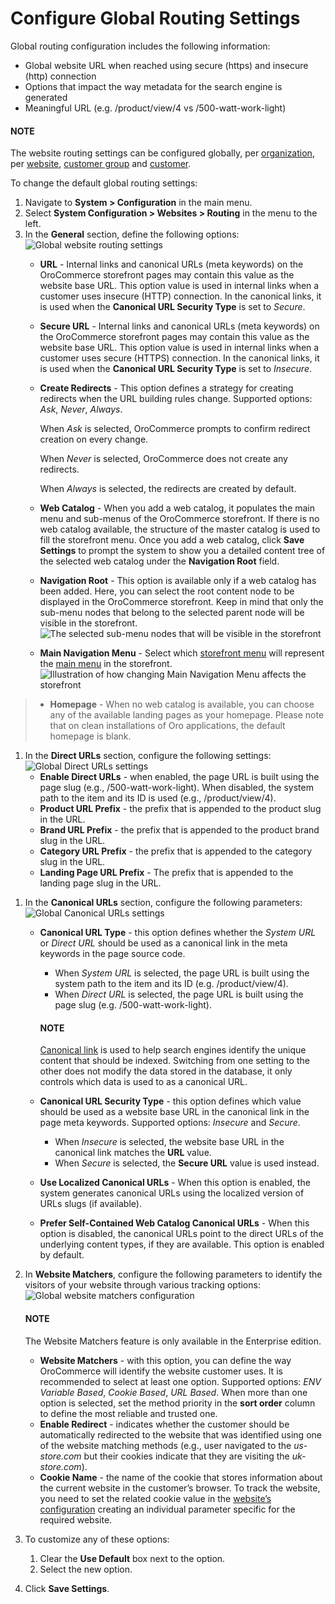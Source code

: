 <a id="sys-config-sysconfig-websites-routing"></a>

<a id="user-guide-marketing-web-catalog-enable-globally"></a>

# Configure Global Routing Settings

Global routing configuration includes the following information:

* Global website URL when reached using secure (https) and insecure (http) connection
* Options that impact the way metadata for the search engine is generated
* Meaningful URL (e.g. /product/view/4 vs /500-watt-work-light)

#### NOTE
The website routing settings can be configured globally, per [organization](../../../user-management/organizations/org-configuration/general-setup-org/organization-routing.md#organization-config-website-routing), per [website](../../../websites/web-configuration/general-sys-config/websites/website-routing.md#sys-websites-sysconfig-websites-routing), [customer group](../../../../customers/customer-groups/customer-group-configuration/system-configuration/websites/customer-group-routing-settings.md#user-guide-customer-groups-configuration-settings-routing) and [customer](../../../../customers/customers/customer-configuration/system-configuration/website/customer-routing-settings.md#user-guide-customer-configuration-settings-routing).

To change the default global routing settings:

1. Navigate to **System > Configuration** in the main menu.
2. Select **System Configuration > Websites > Routing** in the menu to the left.
3. In the **General** section, define the following options:
   ![Global website routing settings](user/img/system/config_system/routing_general.png)
   * **URL** - Internal links and canonical URLs (meta keywords) on the OroCommerce storefront pages may contain this value as the website base URL. This option value is used in internal links when a customer uses insecure (HTTP) connection. In the canonical links, it is used when the **Canonical URL Security Type** is set to *Secure*.
   * **Secure URL** - Internal links and canonical URLs (meta keywords) on the OroCommerce storefront pages may contain this value as the website base URL. This option value is used in internal links when a customer uses secure (HTTPS) connection. In the canonical links, it is used when the **Canonical URL Security Type** is set to *Insecure*.
   * **Create Redirects** - This option defines a strategy for creating redirects when the URL building rules change. Supported options: *Ask*, *Never*, *Always*.

     When *Ask* is selected, OroCommerce prompts to confirm redirect creation on every change.

     When *Never* is selected, OroCommerce does not create any redirects.

     When *Always* is selected, the redirects are created by default.
   * **Web Catalog** - When you add a web catalog, it populates the main menu and sub-menus of the OroCommerce storefront. If there is no web catalog available, the structure of the master catalog is used to fill the storefront menu. Once you add a web catalog, click **Save Settings** to prompt the system to show you a detailed content tree of the selected web catalog under the **Navigation Root** field.
   * **Navigation Root** - This option is available only if a web catalog has been added. Here, you can select the root content node to be displayed in the OroCommerce storefront. Keep in mind that only the sub-menu nodes that belong to the selected parent node will be visible in the storefront.
     ![The selected sub-menu nodes that will be visible in the storefront](user/img/system/config_system/visible_content_node.png)
   * **Main Navigation Menu** - Select which [storefront menu](../../../../../concept-guides/administration/menus/index.md#menu-management-concept-guide) will represent the [main menu](../../../../../storefront/getting-started/general-layout.md#frontstore-guide-navigation-main-menu) in the storefront.
     ![Illustration of how changing Main Navigation Menu affects the storefront](user/img/system/frontend_menu/main-navigation-menu.png)

> * **Homepage** - When no web catalog is available, you can choose any of the available landing pages as your homepage. Please note that on clean installations of Oro applications, the default homepage is blank.
1. In the **Direct URLs** section, configure the following settings:
   ![Global Direct URLs settings](user/img/system/config_system/routing_direct_url.png)
   * **Enable Direct URLs** - when enabled, the page URL is built using the page slug (e.g., /500-watt-work-light). When disabled, the system path to the item and its ID is used (e.g., /product/view/4).
   * **Product URL Prefix** - the prefix that is appended to the product slug in the URL.
   * **Brand URL Prefix** - the prefix that is appended to the product brand slug in the URL.
   * **Category URL Prefix** - the prefix that is appended to the category slug in the URL.
   * **Landing Page URL Prefix** - The prefix that is appended to the landing page slug in the URL.

<a id="routing-website-matchers-global"></a>
1. In the **Canonical URLs** section, configure the following parameters:
   ![Global Canonical URLs settings](user/img/system/config_system/routing_canonical_url.png)
   * **Canonical URL Type** - this option defines whether the *System URL* or *Direct URL* should be used as a canonical link in the meta keywords in the page source code.
     * When *System URL* is selected, the page URL is built using the system path to the item and its ID (e.g. /product/view/4).
     * When *Direct URL* is selected, the page URL is built using the page slug (e.g. /500-watt-work-light).

     #### NOTE
     <a href="https://support.google.com/webmasters/answer/139066?hl=en" target="_blank">Canonical link</a> is used to help search engines identify the unique content that should be indexed. Switching from one setting to the other does not modify the data stored in the database, it only controls which data is used to as a canonical URL.
   * **Canonical URL Security Type** - this option defines which value should be used as a website base URL in the canonical link in the page meta keywords. Supported options: *Insecure* and *Secure*.
     * When *Insecure* is selected, the website base URL in the canonical link matches the **URL** value.
     * When *Secure* is selected, the **Secure URL** value is used instead.
   * **Use Localized Canonical URLs** - When this option is enabled, the system generates canonical URLs using the localized version of URLs slugs (if available).
   * **Prefer Self-Contained Web Catalog Canonical URLs** - When this option is disabled, the canonical URLs point to the direct URLs of the underlying content types, if they are available. This option is enabled by default.
2. In **Website Matchers**, configure the following parameters to identify the visitors of your website through various tracking options:
   ![Global website matchers configuration](user/img/system/config_system/routing_website_matchers.png)

   #### NOTE
   The Website Matchers feature is only available in the Enterprise edition.

   * **Website Matchers** - with this option, you can define the way OroCommerce will identify the website customer uses. It is recommended to select at least one option. Supported options: *ENV Variable Based*, *Cookie Based*, *URL Based*. When more than one option is selected, set the method priority in the **sort order** column to define the most reliable and trusted one.
   * **Enable Redirect** - indicates whether the customer should be automatically redirected to the website that was identified using one of the website matching methods (e.g., user navigated to the *us-store.com* but their cookies indicate that they are visiting the *uk-store.com*).
   * **Cookie Name** - the name of the cookie that stores information about the current website in the customer’s browser. To track the website, you need to set the related cookie value in the [website’s configuration](../../../websites/web-configuration/general-sys-config/websites/website-routing.md#sys-websites-sysconfig-websites-routing) creating an individual parameter specific for the required website.
3. To customize any of these options:
   1. Clear the **Use Default** box next to the option.
   2. Select the new option.
4. Click **Save Settings**.
